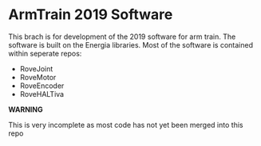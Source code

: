 # ArmTrain 2019 Software #

This brach is for development of the 2019 software for arm train. The software is built on the Energia libraries. Most of the software is contained within seperate repos:

* RoveJoint
* RoveMotor
* RoveEncoder
* RoveHALTiva

__WARNING__

This is very incomplete as most code has not yet been merged into this repo